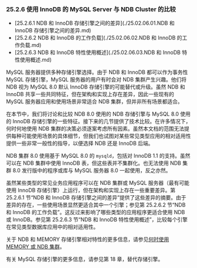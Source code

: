 ### 25.2.6 使用 InnoDB 的 MySQL Server 与 NDB Cluster 的比较

- [25.2.6.1 NDB 和 InnoDB 存储引擎之间的差异](./25.02.06.01.NDB 和 InnoDB 存储引擎之间的差异.md)
- [25.2.6.2 NDB 和 InnoDB 的工作负载](./25.02.06.02.NDB 和 InnoDB 的工作负载.md)
- [25.2.6.3 NDB 和 InnoDB 特性使用概述](./25.02.06.03.NDB 和 InnoDB 特性使用概述.md)

MySQL 服务器提供多种存储引擎选择。由于 NDB 和 InnoDB 都可以作为事务性 MySQL 存储引擎，MySQL 服务器的用户有时会对 NDB 集群产生兴趣。他们将 NDB 视为 MySQL 8.0 默认 InnoDB 存储引擎的可能替代或升级。虽然 NDB 和 InnoDB 共享一些共同特征，但在架构和实现上存在差异，因此一些现有的 MySQL 服务器应用和使用场景非常适合 NDB 集群，但并非所有场景都适合。

在本节中，我们将讨论和比较 NDB 8.0 使用的 NDB 存储引擎与 MySQL 8.0 使用的 InnoDB 存储引擎的一些特征。接下来的几节提供了技术比较。在许多情况下，何时何地使用 NDB 集群的决策必须逐案考虑所有因素。虽然本文档的范围无法提供每种可能使用场景的具体细节，但我们也试图对某些常见类型应用的相对适用性提供一些非常一般性的指导，以便选择 NDB 还是 InnoDB 后端。

NDB 集群 8.0 使用基于 MySQL 8.0 的 `mysqld`，包括对 InnoDB 1.1 的支持。虽然可以在 NDB 集群中使用 InnoDB 表，但这些表并不集群化。也无法使用 NDB 集群 8.0 发行版中的程序或库与 MySQL 服务器 8.0 一起使用，反之亦然。

虽然某些类型的常见业务应用程序可以在 NDB 集群或 MySQL 服务器（最有可能使用 InnoDB 存储引擎）上运行，但在架构和实现上存在一些重要差异。第 25.2.6.1 节“NDB 和 InnoDB 存储引擎之间的差异”提供了这些差异的摘要。由于差异的存在，一些使用场景显然更适合其中一个引擎；参见第 25.2.6.2 节“NDB 和 InnoDB 的工作负载”。这反过来影响了哪些类型的应用程序更适合使用 NDB 或 InnoDB。参见第 25.2.6.3 节“NDB 和 InnoDB 特性使用概述”，比较每个引擎在常见类型数据库应用中的相对适用性。

关于 NDB 和 MEMORY 存储引擎相对特性的更多信息，请参见[何时使用 MEMORY 或 NDB 集群](#)。

有关 MySQL 存储引擎的更多信息，请参见第 18 章，替代存储引擎。